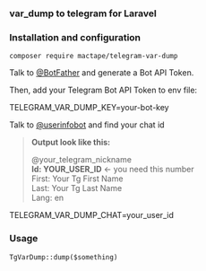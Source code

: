 ### var_dump to telegram for Laravel

### Installation and configuration

`composer require mactape/telegram-var-dump`

Talk to [@BotFather](https://core.telegram.org/bots#6-botfather) and generate a Bot API Token.

Then, add your Telegram Bot API Token to env file:

TELEGRAM_VAR_DUMP_KEY=your-bot-key

Talk to [@userinfobot](https://t.me/userinfobot) and find your chat id

> **Output look like this:**
> 
> @your_telegram_nickname \
> **Id: YOUR_USER_ID** <- you need this number \
> First: Your Tg First Name \
> Last: Your Tg Last Name \
> Lang: en
 

TELEGRAM_VAR_DUMP_CHAT=your_user_id

### Usage

```
TgVarDump::dump($something)

```
